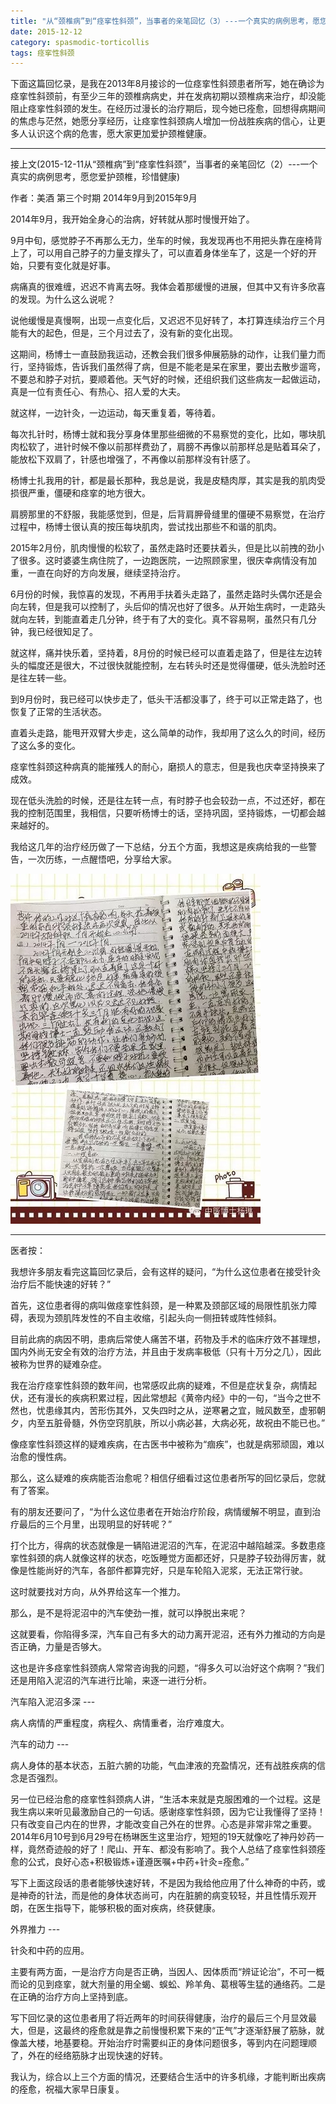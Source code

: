 ```yaml
---
title: "从“颈椎病”到“痉挛性斜颈”，当事者的亲笔回忆（3）---一个真实的病例思考，愿您爱护颈椎，珍惜健康"
date: 2015-12-12
category: spasmodic-torticollis
tags: 痉挛性斜颈
---
```


下面这篇回忆录，是我在2013年8月接诊的一位痉挛性斜颈患者所写，她在确诊为痉挛性斜颈前，有至少三年的颈椎病病史，并在发病初期以颈椎病来治疗，却没能阻止痉挛性斜颈的发生。在经历过漫长的治疗期后，现今她已痊愈，回想得病期间的焦虑与茫然，她愿分享经历，让痉挛性斜颈病人增加一份战胜疾病的信心，让更多人认识这个病的危害，愿大家更加爱护颈椎健康。

***

接上文(2015-12-11从“颈椎病”到“痉挛性斜颈”，当事者的亲笔回忆（2）---一个真实的病例思考，愿您爱护颈椎，珍惜健康)

作者：美酒
第三个时期 2014年9月到2015年9月

2014年9月，我开始全身心的治病，好转就从那时慢慢开始了。

9月中旬，感觉脖子不再那么无力，坐车的时候，我发现再也不用把头靠在座椅背上了，可以用自己脖子的力量支撑头了，可以直着身体坐车了，这是一个好的开始，只要有变化就是好事。

病痛真的很难缠，迟迟不肯离去呀。我体会着那缓慢的进展，但其中又有许多欣喜的发现。为什么这么说呢？

说他缓慢是真慢啊，出现一点变化后，又迟迟不见好转了，本打算连续治疗三个月能有大的起色，但是，三个月过去了，没有新的变化出现。

这期间，杨博士一直鼓励我运动，还教会我们很多伸展筋脉的动作，让我们量力而行，坚持锻炼，告诉我们虽然得了病，但是不能老是呆在家里，要出去散步遛弯，不要总和脖子对抗，要顺着他。天气好的时候，还组织我们这些病友一起做运动，真是一位有责任心、有热心、招人爱的大夫。

就这样，一边针灸，一边运动，每天重复着，等待着。

每次扎针时，杨博士就和我分享身体里那些细微的不易察觉的变化，比如，哪块肌肉松软了，进针时候不像以前那样费劲了，肩膀不再像以前那样总是贴着耳朵了，能放松下双肩了，针感也增强了，不再像以前那样没有针感了。

杨博士扎我用的针，都是最长那种，我总是说，我是皮糙肉厚，其实是我的肌肉受损很严重，僵硬和痉挛的地方很大。

肩膀那里的不舒服，我能感觉到，但是，后背肩胛骨缝里的僵硬不易察觉，在治疗过程中，杨博士很认真的按压每块肌肉，尝试找出那些不和谐的肌肉。

2015年2月份，肌肉慢慢的松软了，虽然走路时还要扶着头，但是比以前拽的劲小了很多。这时婆婆生病住院了，一边跑医院，一边照顾家里，很庆幸病情没有加重，一直在向好的方向发展，继续坚持治疗。

6月份的时候，我惊喜的发现，不再用手扶着头走路了，虽然走路时头偶尔还是会向左转，但是我可以控制了，头后仰的情况也好了很多。从开始生病时，一走路头就向左转，到能直着走几分钟，终于有了大的变化。真不容易啊，虽然只有几分钟，我已经很知足了。

就这样，痛并快乐着，坚持着，8月份的时候已经可以直着走路了，但是往左边转头的幅度还是很大，不过很快就能控制，左右转头时还是觉得僵硬，低头洗脸时还是往左转一些。

到9月份时，我已经可以快步走了，低头干活都没事了，终于可以正常走路了，也恢复了正常的生活状态。

直着头走路，能甩开双臂大步走，这么简单的动作，我却用了这么久的时间，经历了这么多的变化。

痉挛性斜颈这种病真的能摧残人的耐心，磨损人的意志，但是我也庆幸坚持换来了成效。

现在低头洗脸的时候，还是往左转一点，有时脖子也会较劲一点，不过还好，都在我的控制范围里，我相信，只要听杨博士的话，坚持巩固，坚持锻炼，一切都会越来越好的。

我给这几年的治疗经历做了一下总结，分五个方面，我想这是疾病给我的一些警告，一次历练，一点醒悟吧，分享给大家。

![](/media/2015/12/12-01.jpg)

***

医者按：

我想许多朋友看完这篇回忆录后，会有这样的疑问，“为什么这位患者在接受针灸治疗后不能快速的好转？”

首先，这位患者得的病叫做痉挛性斜颈，是一种累及颈部区域的局限性肌张力障碍，表现为颈肌阵发性的不自主收缩，引起头向一侧扭转或阵性倾斜。

目前此病的病因不明，患病后常使人痛苦不堪，药物及手术的临床疗效不甚理想，国内外尚无安全有效的治疗方法，并且由于发病率极低（只有十万分之几），因此被称为世界的疑难杂症。

我在治疗痉挛性斜颈的数年间，也常感叹此病的疑难，不但是症状复杂，病情起伏，还有漫长的疾病积累过程，因此常想起《黄帝内经》中的一句，“当今之世不然也，忧患缘其内，苦形伤其外，又失四时之从，逆寒暑之宜，贼风数至，虚邪朝夕，内至五脏骨髓，外伤空窍肌肤，所以小病必甚，大病必死，故祝由不能已也。”

像痉挛性斜颈这样的疑难疾病，在古医书中被称为“痼疾”，也就是病邪顽固，难以治愈的慢性病。

那么，这么疑难的疾病能否治愈呢？相信仔细看过这位患者所写的回忆录后，您就有了答案。

有的朋友还要问了，“为什么这位患者在开始治疗阶段，病情缓解不明显，直到治疗最后的三个月里，出现明显的好转呢？”

打个比方，得病的状态就像是一辆陷进泥沼的汽车，在泥沼中越陷越深。多数患痉挛性斜颈的病人就像这样的状态，吃饭睡觉方面都还好，只是脖子较劲得厉害，就像是性能尚好的汽车，各部件都算完好，只是车轮陷入泥浆，无法正常行驶。

这时就要找对方向，从外界给这车一个推力。

那么，是不是将泥沼中的汽车使劲一推，就可以挣脱出来呢？

这就要看，你陷得多深，汽车自己有多大的动力离开泥沼，还有外力推动的方向是否正确，力量是否够大。

这也是许多痉挛性斜颈病人常常咨询我的问题，“得多久可以治好这个病啊？”我们还是用陷入泥沼的汽车进行比喻，来逐一进行分析。

汽车陷入泥沼多深 ---

病人病情的严重程度，病程久、病情重者，治疗难度大。

汽车的动力 ---

病人身体的基本状态，五脏六腑的功能，气血津液的充盈情况，还有战胜疾病的信念是否强烈。

另一位已经治愈的痉挛性斜颈病人讲，“生活本来就是克服困难的一个过程。这是我生病以来听见最激励自己的一句话。感谢痉挛性斜颈，因为它让我懂得了坚持！只有改变自己内在的世界，才能改变自己外在的世界。心态是非常非常之重要。2014年6月10号到6月29号在杨琳医生这里治疗，短短的19天就像吃了神丹妙药一样，竟然奇迹般的好了！爬山、开车、都没有影响了。我个人总结了痉挛性斜颈痊愈的公式，良好心态+积极锻炼+谨遵医嘱+中药+针灸=痊愈。”

写下上面这段话的患者能够快速好转，不是因为我给他应用了什么神奇的中药，或是神奇的针法，而是他的身体状态尚可，内在脏腑的病变较轻，并且性情乐观开朗，在医生指导下，能够积极的面对疾病，终获健康。

外界推力 ---

针灸和中药的应用。

主要有两方面，一是治疗方向是否正确，当因人、因体质而“辨证论治”，不可一概而论的见到痉挛，就大剂量的用全蝎、蜈蚣、羚羊角、葛根等生猛的通络药。二是在正确的治疗方向上坚持到底。

写下回忆录的这位患者用了将近两年的时间获得健康，治疗的最后三个月显效最大，但是，这最终的痊愈就是靠之前慢慢积累下来的“正气”才逐渐舒展了筋脉，就像盖大楼，地基要稳。开始治疗时需要纠正的身体问题很多，等到内在问题理顺了，外在的经络筋脉才出现快速的好转。

我认为，综合以上三个方面的情况，还要结合生活中的许多机缘，才能判断出疾病的痊愈，祝福大家早日康复。

